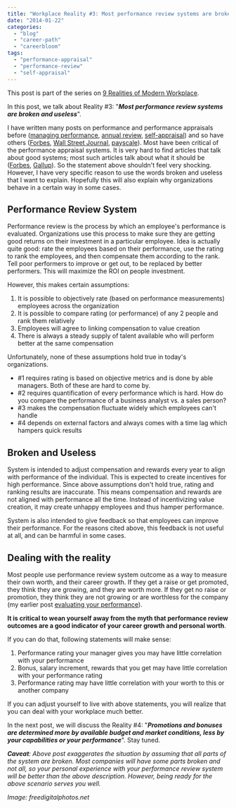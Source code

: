 ```yaml
---
title: "Workplace Reality #3: Most performance review systems are broken and useless"
date: "2014-01-22"
categories: 
  - "blog"
  - "career-path"
  - "careerbloom"
tags: 
  - "performance-appraisal"
  - "performance-review"
  - "self-appraisal"
---
```


This post is part of the series on [9 Realities of Modern Workplace](http://careerbloom.org/2013/12/14/nine-realities-of-modern-workplace/).

In this post, we talk about Reality #3: "**_Most performance review systems are broken and useless_**".

I have written many posts on performance and performance appraisals before ([managing performance](http://careermanagement.wordpress.com/2009/05/15/managing-performance/), [annual review](http://careermanagement.wordpress.com/2009/01/22/is-annual-performance-review-a-waste-of-time/), [self-appraisal](http://careermanagement.wordpress.com/2008/02/08/doing-performance-self-appraisal-well/)) and so have others ([Forbes](http://www.forbes.com/sites/joshbersin/2013/05/06/time-to-scrap-performance-appraisals/), [Wall Street Journal](http://online.wsj.com/news/articles/SB122426318874844933), [payscale](http://www.payscale.com/compensation-today/2013/10/five-reasons-your-performance-review-system-sucks)). Most have been critical of the performance appraisal systems. It is very hard to find articles that talk about good systems; most such articles talk about what it should be ([Forbes](http://www.forbes.com/sites/edwardlawler/2013/07/29/make-performance-appraisals-change-friendly/), [Gallup](http://businessjournal.gallup.com/content/161546/performance-management-system-needs.aspx)). So the statement above shouldn't feel very shocking. However, I have very specific reason to use the words broken and useless that I want to explain. Hopefully this will also explain why organizations behave in a certain way in some cases.

## Performance Review System

Performance review is the process by which an employee's performance is evaluated. Organizations use this process to make sure they are getting good returns on their investment in a particular employee. Idea is actually quite good: rate the employees based on their performance, use the rating to rank the employees, and then compensate them according to the rank. Tell poor performers to improve or get out, to be replaced by better performers. This will maximize the ROI on people investment.

However, this makes certain assumptions:

1. It is possible to objectively rate (based on performance measurements) employees across the organization
2. It is possible to compare rating (or performance) of any 2 people and rank them relatively
3. Employees will agree to linking compensation to value creation
4. There is always a steady supply of talent available who will perform better at the same compensation

Unfortunately, none of these assumptions hold true in today's organizations.

- #1 requires rating is based on objective metrics and is done by able managers. Both of these are hard to come by.
- #2 requires quantification of every performance which is hard. How do you compare the performance of a business analyst vs. a sales person?
- #3 makes the compensation fluctuate widely which employees can't handle
- #4 depends on external factors and always comes with a time lag which hampers quick results

## Broken and Useless

System is intended to adjust compensation and rewards every year to align with performance of the individual. This is expected to create incentives for high performance. Since above assumptions don't hold true, rating and ranking results are inaccurate. This means compensation and rewards are not aligned with performance all the time. Instead of incentivizing value creation, it may create unhappy employees and thus hamper performance.

System is also intended to give feedback so that employees can improve their performance. For the reasons cited above, this feedback is not useful at all, and can be harmful in some cases.

## Dealing with the reality

Most people use performance review system outcome as a way to measure their own worth, and their career growth. If they get a raise or get promoted, they think they are growing, and they are worth more. If they get no raise or promotion, they think they are not growing or are worthless for the company (my earlier post [evaluating your performance](http://careermanagement.wordpress.com/2010/04/02/how-do-you-evaluate-your-performance/)).

**It is critical to wean yourself away from the myth that performance review outcomes are a good indicator of your career growth and personal worth**.

If you can do that, following statements will make sense:

1. Performance rating your manager gives you may have little correlation with your performance
2. Bonus, salary increment, rewards that you get may have little correlation with your performance rating
3. Performance rating may have little correlation with your worth to this or another company

If you can adjust yourself to live with above statements, you will realize that you can deal with your workplace much better.

In the next post, we will discuss the Reality #4: "**_Promotions and bonuses are determined more by available budget and market conditions, less by your capabilities or your performance_**". Stay tuned.

_**Caveat**: Above post exaggerates the situation by assuming that all parts of the system are broken. Most companies will have some parts broken and not all, so your personal experience with your performance review system will be better than the above description. However, being ready for the above scenario serves you well._

_Image: freedigitalphotos.net_
